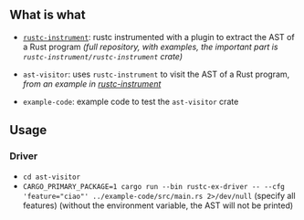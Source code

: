 ## What is what

- [`rustc-instrument`](https://github.com/FedericoBruzzone/rustc-instrument): rustc instrumented with a plugin to extract the AST of a Rust program _(full repository, with examples, the important part is `rustc-instrument/rustc-instrument` crate)_

- `ast-visitor`: uses `rustc-instrument` to visit the AST of a Rust program, _from an example in [rustc-instrument](https://github.com/FedericoBruzzone/rustc-instrument)_

- `example-code`: example code to test the `ast-visitor` crate

## Usage

### Driver

- `cd ast-visitor`
- `CARGO_PRIMARY_PACKAGE=1 cargo run --bin rustc-ex-driver -- --cfg 'feature="ciao"' ../example-code/src/main.rs 2>/dev/null` (specify all features) (without the environment variable, the AST will not be printed)

